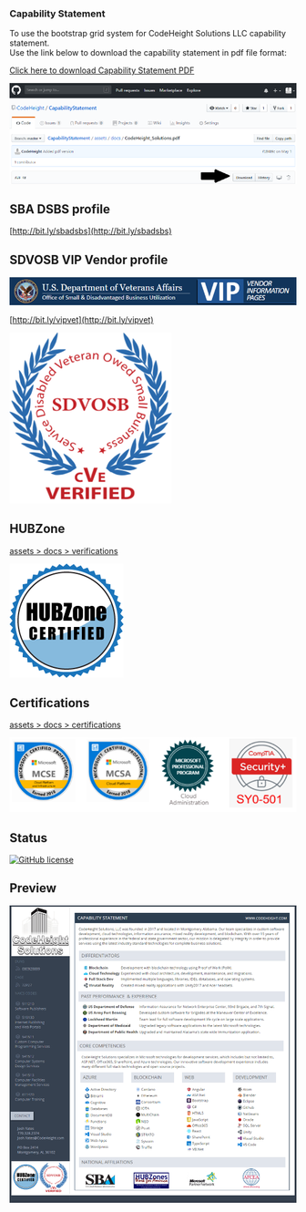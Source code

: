 ### Capability Statement 

To use the bootstrap grid system for CodeHeight Solutions LLC capability statement.  
Use the link below to download the capability statement in pdf file format:

[Click here to download Capability Statement PDF](https://github.com/CodeHeight/CapabilityStatement/blob/master/assets/docs/CodeHeight_Solutions.pdf)

[![Preview](https://github.com/CodeHeight/CapabilityStatement/blob/master/assets/images/download.png)](https://github.com/CodeHeight/CapabilityStatement/blob/master/assets/images/download.png)

## SBA DSBS profile

[http://bit.ly/sbadsbs](http://bit.ly/sbadsbs)

## SDVOSB VIP Vendor profile

[![Preview](https://github.com/CodeHeight/CapabilityStatement/blob/master/assets/images/SBA/vip.png)](https://github.com/CodeHeight/CapabilityStatement/blob/master/assets/images/SBA/vip.png)

[http://bit.ly/vipvet](http://bit.ly/vipvet)

[![Preview](https://github.com/CodeHeight/CapabilityStatement/blob/master/assets/images/SBA/sdvosb.png)](https://github.com/CodeHeight/CapabilityStatement/blob/master/assets/images/SBA/sdvosb.png)

## HUBZone

[assets > docs > verifications](https://github.com/CodeHeight/CapabilityStatement/tree/master/assets/docs/verifications)

[![Preview](https://github.com/CodeHeight/CapabilityStatement/blob/master/assets/images/SBA/hubzone.png)](https://github.com/CodeHeight/CapabilityStatement/blob/master/assets/images/SBA/hubzone.png)

## Certifications

[assets > docs > certifications](https://github.com/CodeHeight/CapabilityStatement/tree/master/assets/docs/certifications)

[![Preview](https://github.com/CodeHeight/CapabilityStatement/blob/master/assets/images/Certifications/row.png)](https://github.com/CodeHeight/CapabilityStatement/blob/master/assets/images/Certifications/row.png)

## Status

[![GitHub license](https://img.shields.io/badge/license-MIT-blue.svg)](https://raw.githubusercontent.com/codeheight/capabilitystatement/master/LICENSE)

## Preview

[![Preview](https://github.com/CodeHeight/CapabilityStatement/blob/master/assets/images/screenshot2.1.png)](https://github.com/CodeHeight/CapabilityStatement/blob/master/assets/images/screenshot2.1.png)

